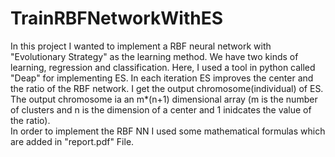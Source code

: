 # TrainRBFNetworkWithES
In this project I wanted to implement a RBF neural network with "Evolutionary Strategy" as the learning method. We have two kinds of learning, regression and classification. Here, I used a tool in python called "Deap" for implementing ES. In each iteration ES improves the center and the ratio of the RBF network. I get the output chromosome(individual) of ES. The output chromosome ia an m*(n+1) dimensional array (m is the number of clusters and n is the dimension of a center and 1 inidcates the value of the ratio).  
In order to implement the RBF NN I used some mathematical formulas which are added in "report.pdf" File.

